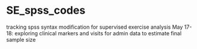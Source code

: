 # SE_spss_codes
tracking spss syntax modification for supervised exercise analysis
May 17-18: exploring clinical markers and visits for admin data to estimate final sample size
